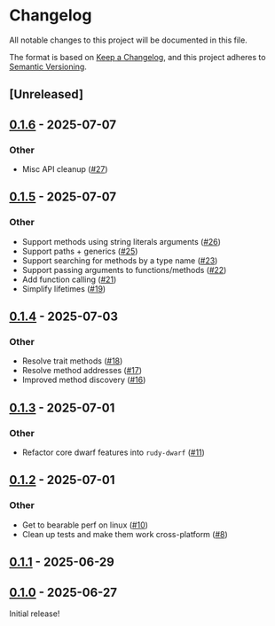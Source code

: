 # Changelog

All notable changes to this project will be documented in this file.

The format is based on [Keep a Changelog](https://keepachangelog.com/en/1.0.0/),
and this project adheres to [Semantic Versioning](https://semver.org/spec/v2.0.0.html).

## [Unreleased]

## [0.1.6](https://github.com/samscott89/rudy/compare/rudy-lldb-v0.1.5...rudy-lldb-v0.1.6) - 2025-07-07

### Other

- Misc API cleanup ([#27](https://github.com/samscott89/rudy/pull/27))

## [0.1.5](https://github.com/samscott89/rudy/compare/rudy-lldb-v0.1.4...rudy-lldb-v0.1.5) - 2025-07-07

### Other

- Support methods using string literals arguments ([#26](https://github.com/samscott89/rudy/pull/26))
- Support paths + generics ([#25](https://github.com/samscott89/rudy/pull/25))
- Support searching for methods by a type name ([#23](https://github.com/samscott89/rudy/pull/23))
- Support passing arguments to functions/methods ([#22](https://github.com/samscott89/rudy/pull/22))
- Add function calling ([#21](https://github.com/samscott89/rudy/pull/21))
- Simplify lifetimes ([#19](https://github.com/samscott89/rudy/pull/19))

## [0.1.4](https://github.com/samscott89/rudy/compare/rudy-lldb-v0.1.3...rudy-lldb-v0.1.4) - 2025-07-03

### Other

- Resolve trait methods ([#18](https://github.com/samscott89/rudy/pull/18))
- Resolve method addresses ([#17](https://github.com/samscott89/rudy/pull/17))
- Improved method discovery ([#16](https://github.com/samscott89/rudy/pull/16))

## [0.1.3](https://github.com/samscott89/rudy/compare/rudy-lldb-v0.1.2...rudy-lldb-v0.1.3) - 2025-07-01

### Other

- Refactor core dwarf features into `rudy-dwarf` ([#11](https://github.com/samscott89/rudy/pull/11))

## [0.1.2](https://github.com/samscott89/rudy/compare/rudy-lldb-v0.1.1...rudy-lldb-v0.1.2) - 2025-07-01

### Other

- Get to bearable perf on linux ([#10](https://github.com/samscott89/rudy/pull/10))
- Clean up tests and make them work cross-platform ([#8](https://github.com/samscott89/rudy/pull/8))

## [0.1.1](https://github.com/samscott89/rudy/compare/rudy-lldb-v0.1.0...rudy-lldb-v0.1.1) - 2025-06-29

## [0.1.0](https://github.com/samscott89/rudy/releases/tag/rudy-lldb-v0.1.0) - 2025-06-27

Initial release!
